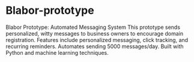 # Blabor-prototype
Blabor Prototype: Automated Messaging System  This prototype sends personalized, witty messages to business owners to encourage domain registration. Features include personalized messaging, click tracking, and recurring reminders. Automates sending 5000 messages/day. Built with Python and machine learning techniques.
